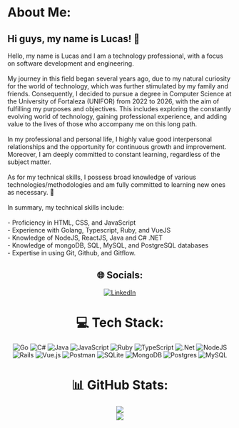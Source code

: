 # About Me:
<h2>Hi guys, my name is Lucas! 👋</h2>
Hello, my name is Lucas and I am a technology professional, with a focus on software development and engineering.<br><br>My journey in this field began several years ago, due to my natural curiosity for the world of technology, which was further stimulated by my family and friends. Consequently, I decided to pursue a degree in Computer Science at the University of Fortaleza (UNIFOR) from 2022 to 2026, with the aim of fulfilling my purposes and objectives. This includes exploring the constantly evolving world of technology, gaining professional experience, and adding value to the lives of those who accompany me on this long path.<br><br>In my professional and personal life, I highly value good interpersonal relationships and the opportunity for continuous growth and improvement. Moreover, I am deeply committed to constant learning, regardless of the subject matter.<br><br>As for my technical skills, I possess broad knowledge of various technologies/methodologies and am fully committed to learning new ones as necessary. 🚀<br><br>In summary, my technical skills include:<br><br>- Proficiency in HTML, CSS, and JavaScript<br>- Experience with Golang, Typescript, Ruby, and VueJS<br>- Knowledge of NodeJS, ReactJS, Java and C# .NET<br>- Knowledge of mongoDB, SQL, MySQL, and PostgreSQL databases<br>- Expertise in using Git, Github, and Gitflow.<br>

<div align="center">


## 🌐 Socials:
<a href="https://www.linkedin.com/in/lucascafe/" target="_blank">
    <img src="https://img.shields.io/badge/LinkedIn-%230077B5.svg?logo=linkedin&logoColor=white" alt="LinkedIn">
</a>


# 💻 Tech Stack:
  
![Go](https://img.shields.io/badge/go-%2300ADD8.svg?style=for-the-badge&logo=go&logoColor=white) ![C#](https://img.shields.io/badge/c%23-%23239120.svg?style=for-the-badge&logo=c-sharp&logoColor=white) ![Java](https://img.shields.io/badge/java-%23ED8B00.svg?style=for-the-badge&logo=java&logoColor=white) ![JavaScript](https://img.shields.io/badge/javascript-%23323330.svg?style=for-the-badge&logo=javascript&logoColor=%23F7DF1E) ![Ruby](https://img.shields.io/badge/ruby-%23CC342D.svg?style=for-the-badge&logo=ruby&logoColor=white) ![TypeScript](https://img.shields.io/badge/typescript-%23007ACC.svg?style=for-the-badge&logo=typescript&logoColor=white) ![.Net](https://img.shields.io/badge/.NET-5C2D91?style=for-the-badge&logo=.net&logoColor=white) ![NodeJS](https://img.shields.io/badge/node.js-6DA55F?style=for-the-badge&logo=node.js&logoColor=white) ![Rails](https://img.shields.io/badge/rails-%23CC0000.svg?style=for-the-badge&logo=ruby-on-rails&logoColor=white) ![Vue.js](https://img.shields.io/badge/vuejs-%2335495e.svg?style=for-the-badge&logo=vuedotjs&logoColor=%234FC08D) ![Postman](https://img.shields.io/badge/Postman-FF6C37?style=for-the-badge&logo=postman&logoColor=white) ![SQLite](https://img.shields.io/badge/sqlite-%2307405e.svg?style=for-the-badge&logo=sqlite&logoColor=white) ![MongoDB](https://img.shields.io/badge/MongoDB-%234ea94b.svg?style=for-the-badge&logo=mongodb&logoColor=white) ![Postgres](https://img.shields.io/badge/postgres-%23316192.svg?style=for-the-badge&logo=postgresql&logoColor=white) ![MySQL](https://img.shields.io/badge/mysql-%2300f.svg?style=for-the-badge&logo=mysql&logoColor=white)
  
# 📊 GitHub Stats:
  
![](https://github-readme-streak-stats.herokuapp.com/?user=lucascafeee&theme=dark&hide_border=false)<br/>
![](https://github-readme-stats.vercel.app/api/top-langs/?username=lucascafeee&theme=dark&hide_border=false&include_all_commits=true&count_private=true&layout=compact)




  </div>
